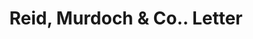 ---
doi: 10.7916/D8SB5HQ4
date_other: '1922'
date_other_textual: '1922'
form: correspondence
genre:
- Letters (correspondence)
name:
- Reid, Murdoch & Co.
object_in_context_url: https://biggert.cul.columbia.edu/items/view/ave_biggert_00238
subject_hierarchical_geographic:
- Chicago, Illinois, United States
subject_name:
- Reid, Murdoch & Co.
title: Reid, Murdoch & Co.. Letter
sort_title: Reid, Murdoch & Co.. Letter
call_number: ave_biggert_00238
coordinates:
- 41.83694444444445,-87.68472222222222
pid: ave_biggert_00238
identifiers: ave_biggert_00238
canvas_id: ldpd:395513
permalink: "/items/ave_biggert_00238/"
layout: iiif-image-page
---